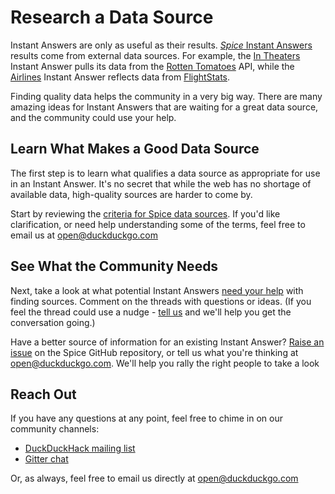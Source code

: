 # Research a Data Source

Instant Answers are only as useful as their results. [*Spice* Instant Answers](https://duck.co/duckduckhack/spice_overview) results come from external data sources. For example, the [In Theaters](https://duckduckgo.com/?q=currently+in+theaters&ia=movies) Instant Answer pulls its data from the [Rotten Tomatoes](http://www.rottentomatoes.com/) API, while the [Airlines](https://duckduckgo.com/?q=AA%20102&ia=flights) Instant Answer reflects data from [FlightStats](http://www.flightstats.com/).

Finding quality data helps the community in a very big way. There are many amazing ideas for Instant Answers that are waiting for a great data source, and the community could use your help.

## Learn What Makes a Good Data Source

The first step is to learn what qualifies a data source as appropriate for use in an Instant Answer. It's no secret that while the web has no shortage of available data, high-quality sources are harder to come by.

Start by reviewing the [criteria for Spice data sources](https://duck.co/duckduckhack/spice_overview#important-spice-criteria). If you'd like clarification, or need help understanding some of the terms, feel free to email us at [open@duckduckgo.com](open@duckduckgo.com)

## See What the Community Needs

Next, take a look at what potential Instant Answers [need your help](https://duck.co/ideas/status/2?table_WkTEbgunqsQjmik4czmRBA_sort=votes) with finding sources. Comment on the threads with questions or ideas. (If you feel the thread could use a nudge - [tell us](mailto:open@duckduckgo.com) and we'll help you get the conversation going.)

Have a better source of information for an existing Instant Answer? [Raise an issue](https://github.com/duckduckgo/zeroclickinfo-spice/issues/new) on the Spice GitHub repository, or tell us what you're thinking at [open@duckduckgo.com](mailto:open@duckduckgo.com). We'll help you rally the right people to take a look 

## Reach Out

If you have any questions at any point, feel free to chime in on our community channels:

- [DuckDuckHack mailing list](https://duck.co/redir/?u=https%3A%2F%2Fwww.listbox.com%2Fsubscribe%2F%3Flist_id%3D197814)
- [Gitter chat](https://duck.co/redir/?u=https%3A%2F%2Fgitter.im%2Fduckduckgo%2FIdeas)

Or, as always, feel free to email us directly at [open@duckduckgo.com](mailto:open@duckduckgo.com)